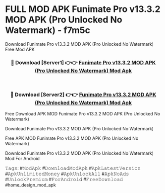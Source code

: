 # FULL MOD APK Funimate Pro v13.3.2 MOD APK (Pro Unlocked No Watermark) - f7m5c
Download Funimate Pro v13.3.2 MOD APK (Pro Unlocked No Watermark) Free Mod APK

<div align="center">
<h3>🔴 Download [Server1] 👉👉 <a href="https://apk-comot.site?title=Funimate_Pro_v13.3.2_MOD_APK_(Pro_Unlocked_No_Watermark)">Funimate Pro v13.3.2 MOD APK (Pro Unlocked No Watermark) Mod Apk</a></h3><br>

<h3>🔴 Download [Server2] 👉👉 <a href="https://apk-comot.site?title=Funimate_Pro_v13.3.2_MOD_APK_(Pro_Unlocked_No_Watermark)">Funimate Pro v13.3.2 MOD APK (Pro Unlocked No Watermark) Mod Apk</a></h3>
</div>


Free Download APK MOD Funimate Pro v13.3.2 MOD APK (Pro Unlocked No Watermark)

Download Funimate Pro v13.3.2 MOD APK (Pro Unlocked No Watermark) 

Free APK MOD Funimate Pro v13.3.2 MOD APK (Pro Unlocked No Watermark) 

Download Funimate Pro v13.3.2 MOD APK (Pro Unlocked No Watermark) Mod For Android

𝚃𝚊𝚐𝚜: #𝙼𝚘𝚍𝙰𝚙𝚔 #𝙳𝚘𝚠𝚗𝚕𝚘𝚊𝚍𝙼𝚘𝚍𝙰𝚙𝚔 #𝙰𝚙𝚔𝙻𝚊𝚝𝚎𝚜𝚝𝚅𝚎𝚛𝚜𝚒𝚘𝚗 #𝙰𝚙𝚔𝚄𝚗𝚕𝚒𝚖𝚒𝚝𝚎𝚍𝙼𝚘𝚗𝚎𝚢 #𝙰𝚙𝚔𝚄𝚗𝚕𝚘𝚌𝚔𝙰𝚕𝚕 #𝙰𝚙𝚔𝙽𝚘𝙰𝚍𝚜 #𝚄𝚗𝚕𝚘𝚌𝚔𝙿𝚛𝚎𝚖𝚒𝚞𝚖 #𝙵𝚘𝚛𝙰𝚗𝚍𝚛𝚘𝚒𝚍 #𝙵𝚛𝚎𝚎𝙳𝚘𝚠𝚗𝚕𝚘𝚊𝚍 #home_design_mod_apk